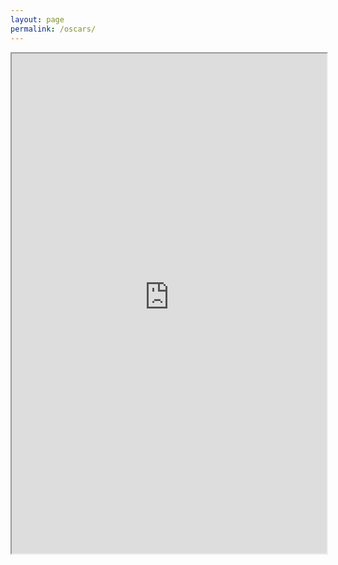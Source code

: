 ```yaml
---
layout: page
permalink: /oscars/
---
```

<iframe style="display: block; margin-left: auto; margin-right: auto;" src="https://qfreeaccountssjc1.az1.qualtrics.com/jfe/form/SV_3l9jg0UpUP81W1D" width="100%" height="800px" name="Survey"></iframe>
